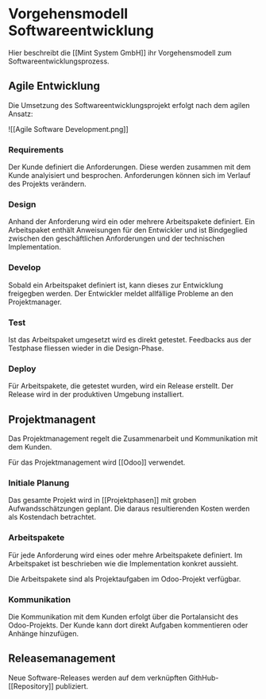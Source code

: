 # Vorgehensmodell Softwareentwicklung

Hier beschreibt die [[Mint System GmbH]] ihr Vorgehensmodell zum Softwareentwicklungsprozess.

## Agile Entwicklung

Die Umsetzung des Softwareentwicklungsprojekt erfolgt nach dem agilen Ansatz:

![[Agile Software Development.png]]

### Requirements

Der Kunde definiert die Anforderungen. Diese werden zusammen mit dem Kunde analyisiert und besprochen. Anforderungen können sich im Verlauf des Projekts verändern.

### Design

Anhand der Anforderung wird ein oder mehrere Arbeitspakete definiert. Ein Arbeitspaket enthält Anweisungen für den Entwickler und ist Bindgeglied zwischen den geschäftlichen Anforderungen und der technischen Implementation.

### Develop

Sobald ein Arbeitspaket definiert ist, kann dieses zur Entwicklung freigegben werden. Der Entwickler meldet allfällige Probleme an den Projektmanager.

### Test

Ist das Arbeitspaket umgesetzt wird es direkt getestet. Feedbacks aus der Testphase fliessen wieder in die Design-Phase.

### Deploy

Für Arbeitspakete, die getestet wurden, wird ein Release erstellt. Der Release wird in der produktiven Umgebung installiert.

## Projektmanagent

Das Projektmanagement regelt die Zusammenarbeit und Kommunikation mit dem Kunden.

Für das Projektmanagement wird [[Odoo]] verwendet.

### Initiale Planung

Das gesamte Projekt wird in [[Projektphasen]] mit groben Aufwandsschätzungen geplant. Die daraus resultierenden Kosten werden als Kostendach betrachtet.

### Arbeitspakete

Für jede Anforderung wird eines oder mehre Arbeitspakete definiert. Im Arbeitspaket ist beschrieben wie die Implementation konkret aussieht.

Die Arbeitspakete sind als Projektaufgaben im Odoo-Projekt verfügbar.

### Kommunikation

Die Kommunikation mit dem Kunden erfolgt über die Portalansicht des Odoo-Projekts. Der Kunde kann dort direkt Aufgaben kommentieren oder Anhänge hinzufügen.

## Releasemanagement

Neue Software-Releases werden auf dem verknüpften GithHub-[[Repository]] publiziert.